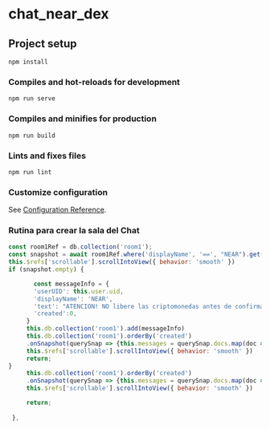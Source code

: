 # chat_near_dex

## Project setup
```
npm install
```

### Compiles and hot-reloads for development
```
npm run serve
```

### Compiles and minifies for production
```
npm run build
```

### Lints and fixes files
```
npm run lint
```

### Customize configuration
See [Configuration Reference](https://cli.vuejs.org/config/).



 ### Rutina para crear la sala del Chat
   
 ```javascript
 const room1Ref = db.collection('room1');
 const snapshot = await room1Ref.where('displayName', '==', "NEAR").get();
 this.$refs['scrollable'].scrollIntoView({ behavior: 'smooth' })
 if (snapshot.empty) {

        const messageInfo = {
        'userUID': this.user.uid,
        'displayName': 'NEAR',
        'text': "ATENCION! NO libere las criptomonedas antes de confirmar si el dinero llegó a su cuenta de pago (balance disponible).",
        'created':0,
      }      
      this.db.collection('room1').add(messageInfo)
      this.db.collection('room1').orderBy('created')
      .onSnapshot(querySnap => {this.messages = querySnap.docs.map(doc => doc.data())})
      this.$refs['scrollable'].scrollIntoView({ behavior: 'smooth' })
      return;  
}
      this.db.collection('room1').orderBy('created')
      .onSnapshot(querySnap => {this.messages = querySnap.docs.map(doc => doc.data())})
      this.$refs['scrollable'].scrollIntoView({ behavior: 'smooth' })

      return;
      
  },
```
